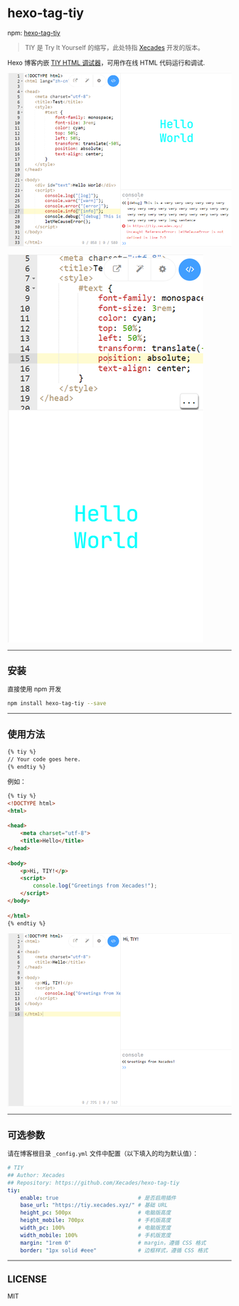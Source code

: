 # hexo-tag-tiy

npm: [hexo-tag-tiy](https://www.npmjs.com/package/hexo-tag-tiy)

> TIY 是 Try It Yourself 的缩写，此处特指 [Xecades](https://github.com/Xecades/) 开发的版本。

Hexo 博客内嵌 [TIY HTML 调试器](https://tiy.xecades.xyz/)，可用作在线 HTML 代码运行和调试.

![PC 端插件截图](/image/pic1.png)

![移动端插件截图](/image/pic2.png)

---

## 安装

直接使用 npm 开发

```bash
npm install hexo-tag-tiy --save
```

---

## 使用方法

```html
{% tiy %}
// Your code goes here.
{% endtiy %}
```

例如：

```html
{% tiy %}
<!DOCTYPE html>
<html>

<head>
    <meta charset="utf-8">
    <title>Hello</title>
</head>

<body>
    <p>Hi, TIY!</p>
    <script>
        console.log("Greetings from Xecades!");
    </script>
</body>

</html>
{% endtiy %}
```

![渲染样式](/image/pic3.png)

---

## 可选参数

请在博客根目录 `_config.yml` 文件中配置（以下填入的均为默认值）：

```yaml
# TIY
## Author: Xecades
## Repository: https://github.com/Xecades/hexo-tag-tiy
tiy:
    enable: true                         # 是否启用插件
    base_url: "https://tiy.xecades.xyz/" # 基础 URL
    height_pc: 500px                     # 电脑版高度
    height_mobile: 700px                 # 手机版高度
    width_pc: 100%                       # 电脑版宽度
    width_mobile: 100%                   # 手机版宽度
    margin: "1rem 0"                     # margin，遵循 CSS 格式
    border: "1px solid #eee"             # 边框样式，遵循 CSS 格式
```

---

## LICENSE

MIT